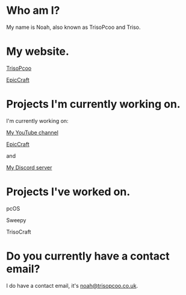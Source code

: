 # Who am I?
My name is Noah, also known as TrisoPcoo and Triso. 
# My website.
[TrisoPcoo](https://www.trisopcoo.co.uk)

[EpicCraft](https://epiccraft.org)
# Projects I'm currently working on.
I'm currently working on:

[My YouTube channel](https://youtube.com/@trisopcoo)

[EpicCraft](https://epiccraft.org)

and

[My Discord server](https://www.trpco.xyz/discord)
# Projects I've worked on.
pcOS

Sweepy

TrisoCraft
# Do you currently have a contact email?
I do have a contact email, it's noah@trisopcoo.co.uk.
